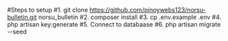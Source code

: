 #Steps to setup
#1. git clone https://github.com/pinoywebs123/norsu-bulletin.git norsu_bulletin
#2. composer install
#3. cp .env.example .env
#4. php artisan key:generate
#5. Connect to databaase
#6. php artisan migrate --seed